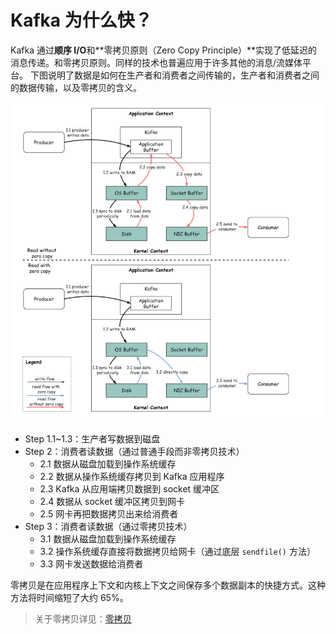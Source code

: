 # Kafka 为什么快？

Kafka 通过**顺序 I/O**和**零拷贝原则（Zero Copy Principle）**实现了低延迟的消息传递。和零拷贝原则。同样的技术也普遍应用于许多其他的消息/流媒体平台。
下图说明了数据是如何在生产者和消费者之间传输的，生产者和消费者之间的数据传输，以及零拷贝的含义。

![](../asserts/kafka-infrastructure.jpg)

- Step 1.1~1.3：生产者写数据到磁盘
- Step 2：消费者读数据（通过普通手段而非零拷贝技术）
  - 2.1 数据从磁盘加载到操作系统缓存
  - 2.2 数据从操作系统缓存拷贝到 Kafka 应用程序
  - 2.3 Kafka 从应用端拷贝数据到 socket 缓冲区
  - 2.4 数据从 socket 缓冲区拷贝到网卡
  - 2.5 网卡再把数据拷贝出来给消费者
- Step 3：消费者读数据（通过零拷贝技术）
  - 3.1 数据从磁盘加载到操作系统缓存
  - 3.2 操作系统缓存直接将数据拷贝给网卡（通过底层 `sendfile()` 方法）
  - 3.3 网卡发送数据给消费者

零拷贝是在应用程序上下文和内核上下文之间保存多个数据副本的快捷方式。这种方法将时间缩短了大约 65%。

> 关于零拷贝详见：[零拷贝](https://github.com/MarsonShine/Books/blob/master/CSAPP/docs/zero-copy.md)

